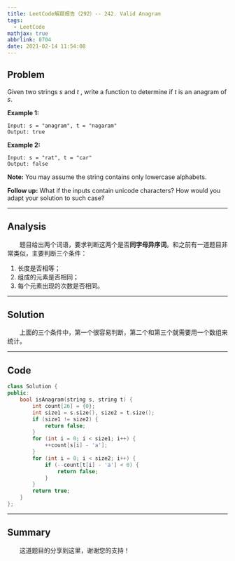 ```yaml
---
title: LeetCode解题报告（292）-- 242. Valid Anagram
tags:
  - LeetCode
mathjax: true
abbrlink: 8704
date: 2021-02-14 11:54:08
---
```


## Problem

Given two strings *s* and *t* , write a function to determine if *t* is an anagram of *s*.

<!-- more -->

**Example 1:**

```
Input: s = "anagram", t = "nagaram"
Output: true
```

**Example 2:**

```
Input: s = "rat", t = "car"
Output: false
```

**Note:**
You may assume the string contains only lowercase alphabets.

**Follow up:**
What if the inputs contain unicode characters? How would you adapt your solution to such case?

------

## Analysis

&emsp;&emsp;题目给出两个词语，要求判断这两个是否**同字母异序词**。和之前有一道题目非常类似，主要判断三个条件：

1. 长度是否相等；
2. 组成的元素是否相同；
3. 每个元素出现的次数是否相同。

------

## Solution

&emsp;&emsp;上面的三个条件中，第一个很容易判断，第二个和第三个就需要用一个数组来统计。

------

## Code

```c++
class Solution {
public:
    bool isAnagram(string s, string t) {
        int count[26] = {0};
        int size1 = s.size(), size2 = t.size();
        if (size1 != size2) {
            return false;
        }
        for (int i = 0; i < size1; i++) {
            ++count[s[i] - 'a'];
        }
        for (int i = 0; i < size2; i++) {
            if (--count[t[i] - 'a'] < 0) {
                return false;
            }
        }
        return true;
    }
};
```

------

## Summary

&emsp;&emsp;这道题目的分享到这里，谢谢您的支持！
